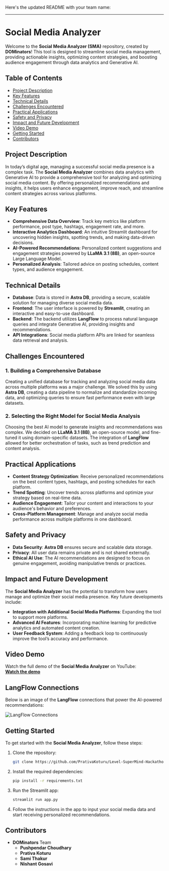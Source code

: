 Here's the updated README with your team name:

---

# Social Media Analyzer

Welcome to the **Social Media Analyzer (SMA)** repository, created by **DOMinators**! This tool is designed to streamline social media management, providing actionable insights, optimizing content strategies, and boosting audience engagement through data analytics and Generative AI.

## Table of Contents

- [Project Description](#project-description)
- [Key Features](#key-features)
- [Technical Details](#technical-details)
- [Challenges Encountered](#challenges-encountered)
- [Practical Applications](#practical-applications)
- [Safety and Privacy](#safety-and-privacy)
- [Impact and Future Development](#impact-and-future-development)
- [Video Demo](#video-demo)
- [Getting Started](#getting-started)
- [Contributors](#contributors)

## Project Description

In today’s digital age, managing a successful social media presence is a complex task. The **Social Media Analyzer** combines data analytics with Generative AI to provide a comprehensive tool for analyzing and optimizing social media content. By offering personalized recommendations and insights, it helps users enhance engagement, improve reach, and streamline content strategies across various platforms.

## Key Features

- **Comprehensive Data Overview**: Track key metrics like platform performance, post type, hashtags, engagement rate, and more.
- **Interactive Analytics Dashboard**: An intuitive Streamlit dashboard for uncovering hidden insights, spotting trends, and making data-driven decisions.
- **AI-Powered Recommendations**: Personalized content suggestions and engagement strategies powered by **LLaMA 3.1 (8B)**, an open-source Large Language Model.
- **Personalized Analysis**: Tailored advice on posting schedules, content types, and audience engagement.

## Technical Details

- **Database**: Data is stored in **Astra DB**, providing a secure, scalable solution for managing diverse social media data.
- **Frontend**: The user interface is powered by **Streamlit**, creating an interactive and easy-to-use dashboard.
- **Backend**: The backend utilizes **LangFlow** to process natural language queries and integrate Generative AI, providing insights and recommendations.
- **API Integrations**: Social media platform APIs are linked for seamless data retrieval and analysis.

## Challenges Encountered

### 1. Building a Comprehensive Database
Creating a unified database for tracking and analyzing social media data across multiple platforms was a major challenge. We solved this by using **Astra DB**, creating a data pipeline to normalize and standardize incoming data, and optimizing queries to ensure fast performance even with large datasets.

### 2. Selecting the Right Model for Social Media Analysis
Choosing the best AI model to generate insights and recommendations was complex. We decided on **LLaMA 3.1 (8B)**, an open-source model, and fine-tuned it using domain-specific datasets. The integration of **LangFlow** allowed for better orchestration of tasks, such as trend prediction and content analysis.

## Practical Applications

- **Content Strategy Optimization**: Receive personalized recommendations on the best content types, hashtags, and posting schedules for each platform.
- **Trend Spotting**: Uncover trends across platforms and optimize your strategy based on real-time data.
- **Audience Engagement**: Tailor your content and interactions to your audience's behavior and preferences.
- **Cross-Platform Management**: Manage and analyze social media performance across multiple platforms in one dashboard.

## Safety and Privacy

- **Data Security**: **Astra DB** ensures secure and scalable data storage.
- **Privacy**: All user data remains private and is not shared externally.
- **Ethical AI Use**: The AI recommendations are designed to focus on genuine engagement, avoiding manipulative trends or practices.

## Impact and Future Development

The **Social Media Analyzer** has the potential to transform how users manage and optimize their social media presence. Key future developments include:
- **Integration with Additional Social Media Platforms**: Expanding the tool to support more platforms.
- **Advanced AI Features**: Incorporating machine learning for predictive analytics and automated content creation.
- **User Feedback System**: Adding a feedback loop to continuously improve the tool’s accuracy and performance.

## Video Demo

Watch the full demo of the **Social Media Analyzer** on YouTube:  
[**Watch the demo**](https://youtu.be/zfA9hS6jaIk?si=3gGhZ17MrVMy2fkH)

## LangFlow Connections

Below is an image of the **LangFlow** connections that power the AI-powered recommendations:

![LangFlow Connections](https://drive.google.com/uc?id=1_4xQicp0kwY0yS5Aec3jFr6FmR9Tu1M4)

## Getting Started

To get started with the **Social Media Analyzer**, follow these steps:

1. Clone the repository:
   ```bash
   git clone https://github.com/PrativaKoturu/Level-SuperMind-Hackathon-Proj.git
   ```
   
2. Install the required dependencies:
   ```bash
   pip install -r requirements.txt
   ```
   
3. Run the Streamlit app:
   ```bash
   streamlit run app.py
   ```
   
4. Follow the instructions in the app to input your social media data and start receiving personalized recommendations.

## Contributors

- **DOMinators** Team
  - **Pushpendar Choudhary** 
  - **Prativa Koturu** 
  - **Sami Thakur**
  - **Nishant Gosavi** 

